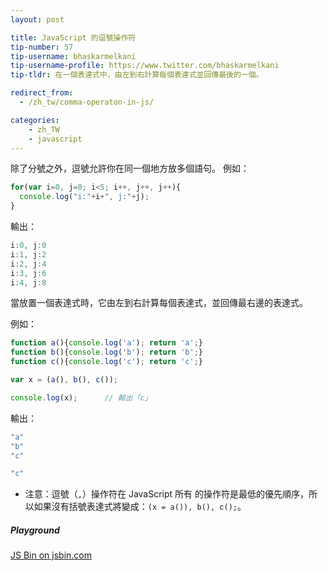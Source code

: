 ```yaml
---
layout: post

title: JavaScript 的逗號操作符
tip-number: 57
tip-username: bhaskarmelkani
tip-username-profile: https://www.twitter.com/bhaskarmelkani
tip-tldr: 在一個表達式中，由左到右計算每個表達式並回傳最後的一個。

redirect_from:
  - /zh_tw/comma-operaton-in-js/

categories:
    - zh_TW
    - javascript
---
```

除了分號之外，逗號允許你在同一個地方放多個語句。
例如：

```js
for(var i=0, j=0; i<5; i++, j++, j++){
  console.log("i:"+i+", j:"+j);
}
```

輸出：

```js
i:0, j:0
i:1, j:2
i:2, j:4
i:3, j:6
i:4, j:8
```

當放置一個表達式時，它由左到右計算每個表達式，並回傳最右邊的表達式。

例如：

```js
function a(){console.log('a'); return 'a';}
function b(){console.log('b'); return 'b';}
function c(){console.log('c'); return 'c';}

var x = (a(), b(), c());

console.log(x);      // 輸出「c」
```
輸出：

```js
"a"
"b"
"c"

"c"
```

* 注意：逗號（`,`）操作符在 JavaScript 所有 的操作符是最低的優先順序，所以如果沒有括號表達式將變成：`(x = a()), b(), c();`。

##### Playground
<div>
  <a class="jsbin-embed" href="http://jsbin.com/vimogap/embed?js,console">JS Bin on jsbin.com</a><script src="http://static.jsbin.com/js/embed.min.js?3.39.11"></script>
</div>
